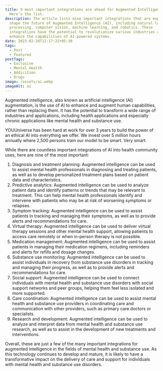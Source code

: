 ```yaml
---
title: 9 most important integrations are ahead for Augmented Intelligence.
  Here’s the list.
description: The article lists nine important integrations that are expected to
  shape the future of Augmented Intelligence (AI), including natural language
  processing, computer vision, machine learning, and robotics. These
  integrations have the potential to revolutionize various industries and
  enhance the capabilities of AI-powered systems.
date: 2023-02-28T12:17:22+05:30
tags:
  - Post
  - Featured
postTags:
  - Exclusive
  - Mental Health
  - Addicition
  - Drugs
image: /assets/ai.webp
imageAlt: ai
---
```

Augmented intelligence, also known as artificial intelligence (AI) augmentation, is the use of AI to enhance and augment human capabilities, rather than replacing them. It has the potential to transform a wide range of industries and applications, including health applications and especially chronic applications like mental health and substance use.

YOUUniverse has been hard at work for over 3 years to build the power of an ethical AI into everything we offer. We invest over 5 million hours annually where 2,500 persons train our model to be smart. Very smart.

While there are countless important integrations of AI into health community uses, here are nine of the most important:

1. Diagnosis and treatment planning: Augmented intelligence can be used to assist mental health professionals in diagnosing and treating patients, as well as to develop personalized treatment plans based on patient data and characteristics.
2. Predictive analytics: Augmented intelligence can be used to analyze patient data and identify patterns or trends that may be relevant to treatment. This can help mental health professionals identify and intervene with patients who may be at risk of worsening symptoms or relapses.
3. Symptom tracking: Augmented intelligence can be used to assist patients in tracking and managing their symptoms, as well as to provide alerts and recommendations for care.
4. Virtual therapy: Augmented intelligence can be used to deliver virtual therapy sessions and other mental health support, allowing patients to access care remotely or when in-person therapy is not possible.
5. Medication management: Augmented intelligence can be used to assist patients in managing their medication regimens, including reminders and alerts for refills and dosage changes.
6. Substance use monitoring: Augmented intelligence can be used to assist individuals in recovery from substance use disorders in tracking and managing their progress, as well as to provide alerts and recommendations for care.
7. Social support: Augmented intelligence can be used to connect individuals with mental health and substance use disorders with social support networks and peer groups, helping them feel less isolated and more supported.
8. Care coordination: Augmented intelligence can be used to assist mental health and substance use providers in coordinating care and communication with other providers, such as primary care doctors or specialists.
9. Research and development: Augmented intelligence can be used to analyze and interpret data from mental health and substance use research, as well as to assist in the development of new treatments and interventions.

Overall, these are just a few of the many important integrations for augmented intelligence in the fields of mental health and substance use. As this technology continues to develop and mature, it is likely to have a transformative impact on the delivery of care and support for individuals with mental health and substance use disorders.